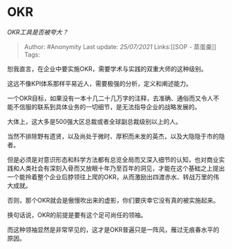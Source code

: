 # OKR
*OKR工具是否被夸大？*

> Author: #Anonymity
> Last update: *25/07/2021*
> Links:[[SOP - 蒸蛋羹]]
> Tags:

恕我直言，在企业中要实施OKR，需要学术与实践的双重大师的这种级别。

这远不像KPI体系那样平易近人，需要极强的分析，定义和阐述能力。

一个OKR目标，如果没有一本十几二十几万字的注释，去准确、通俗而又令人不能不信服的联系到具体业务的一切细节，是无法指导企业的战略发展的。

大体上，这大多是500强大区总裁或者全球副总裁级别以上的人。

当然不排除野有遗贤，以及尚处于微时、厚积而未发的英杰，以及大隐隐于市的隐者。

但是必须是对意识形态和科学方法都有总览全局而又深入细节的认知，也对商业实践和人类社会有深刻入骨而又放眼十年乃至百年的洞见，才能在这个基础之上提出一个能拎着整个企业后脖领往上爬的OKR，从而激励出四渡赤水、转战万里的伟大成就。

否则，那个OKR就会是傲慢吹出来的虚影，你们要庆幸它没有真的被实施起来。

换句话说，OKR的前提是要有这个足可尚任的领袖。

而这种领袖显然是非常罕见的，这才是OKR普遍只是一阵风，雁过无痕春水平的原因。

